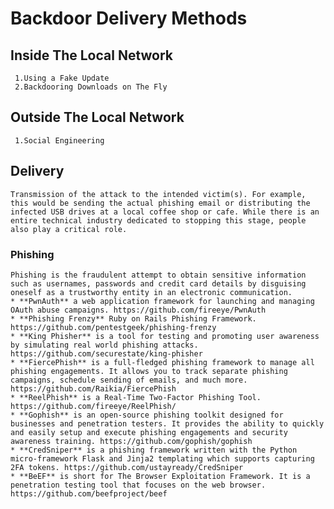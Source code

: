 # Backdoor Delivery Methods
 ## Inside The Local Network
     1.Using a Fake Update
     2.Backdooring Downloads on The Fly
 ## Outside The Local Network
     1.Social Engineering
 ## Delivery
    Transmission of the attack to the intended victim(s). For example, this would be sending the actual phishing email or distributing the infected USB drives at a local coffee shop or cafe. While there is an entire technical industry dedicated to stopping this stage, people also play a critical role.
 ### Phishing
    Phishing is the fraudulent attempt to obtain sensitive information such as usernames, passwords and credit card details by disguising oneself as a trustworthy entity in an electronic communication.
    * **PwnAuth** a web application framework for launching and managing OAuth abuse campaigns. https://github.com/fireeye/PwnAuth
    * **Phishing Frenzy** Ruby on Rails Phishing Framework. https://github.com/pentestgeek/phishing-frenzy
    * **King Phisher** is a tool for testing and promoting user awareness by simulating real world phishing attacks. https://github.com/securestate/king-phisher
    * **FiercePhish** is a full-fledged phishing framework to manage all phishing engagements. It allows you to track separate phishing campaigns, schedule sending of emails, and much more. https://github.com/Raikia/FiercePhish
    * **ReelPhish** is a Real-Time Two-Factor Phishing Tool. https://github.com/fireeye/ReelPhish/
    * **Gophish** is an open-source phishing toolkit designed for businesses and penetration testers. It provides the ability to quickly and easily setup and execute phishing engagements and security awareness training. https://github.com/gophish/gophish
    * **CredSniper** is a phishing framework written with the Python micro-framework Flask and Jinja2 templating which supports capturing 2FA tokens. https://github.com/ustayready/CredSniper
    * **BeEF** is short for The Browser Exploitation Framework. It is a penetration testing tool that focuses on the web browser. https://github.com/beefproject/beef
 
